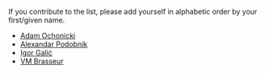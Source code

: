 If you contribute to the list, please add yourself in alphabetic order by your first/given name.

* [Adam Ochonicki](https://github.com/fromonesrc)
* [Alexandar Podobnik](https://github.com/alexandarp)
* [Igor Galić](https://github.com/igalic)
* [VM Brasseur](https://github.com/vmbrasseur)
